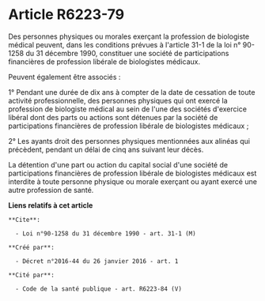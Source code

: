 # Article R6223-79

Des personnes physiques ou morales exerçant la profession de biologiste médical peuvent, dans les conditions prévues à
l'article 31-1 de la loi n° 90-1258 du 31 décembre 1990, constituer une société de participations financières de profession
libérale de biologistes médicaux. 

Peuvent également être associés : 

1° Pendant une durée de dix ans à compter de la date de cessation de toute activité professionnelle, des personnes physiques
qui ont exercé la profession de biologiste médical au sein de l'une des sociétés d'exercice libéral dont des parts ou actions
sont détenues par la société de participations financières de profession libérale de biologistes médicaux ; 

2° Les ayants droit des personnes physiques mentionnées aux alinéas qui précèdent, pendant un délai de cinq ans suivant leur
décès. 

La détention d'une part ou action du capital social d'une société de participations financières de profession libérale de
biologistes médicaux est interdite à toute personne physique ou morale exerçant ou ayant exercé une autre profession de
santé.

**Liens relatifs à cet article**

	**Cite**:

	  - Loi n°90-1258 du 31 décembre 1990 - art. 31-1 (M)

	**Créé par**:

	  - Décret n°2016-44 du 26 janvier 2016 - art. 1

	**Cité par**:

	  - Code de la santé publique - art. R6223-84 (V)
